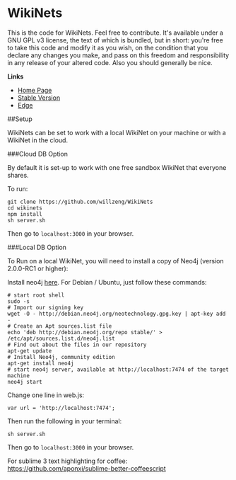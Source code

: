 WikiNets
========

This is the code for WikiNets. Feel free to contribute. It's available under a GNU GPL v3 license, the text of which is bundled, but in short: you're free to take this code and modify it as you wish, on the condition that you declare any changes you make, and pass on this freedom and responsibility in any release of your altered code. Also you should generally be nice.

**Links**

+ [Home Page](http://wikinets.co.uk)
+ [Stable Version](http://wikinets-demo.herokuapp.com)
+ [Edge](http://wikinets-edge.herokuapp.com)

##Setup

WikiNets can be set to work with a local WikiNet on your machine or with a WikiNet in the cloud.

###Cloud DB Option

By default it is set-up to work with one free sandbox WikiNet that everyone shares.

To run:

  ```
  git clone https://github.com/willzeng/WikiNets
  cd wikinets
  npm install
  sh server.sh
  ```    
Then go to `localhost:3000` in your browser.

###Local DB Option

To Run on a local WikiNet, you will need to install a copy of Neo4j (version 2.0.0-RC1 or higher):

Install neo4j [here](http://www.neo4j.org/download).
For Debian / Ubuntu, just follow these commands:

    # start root shell
    sudo -s
    # Import our signing key
    wget -O - http://debian.neo4j.org/neotechnology.gpg.key | apt-key add - 
    # Create an Apt sources.list file
    echo 'deb http://debian.neo4j.org/repo stable/' > /etc/apt/sources.list.d/neo4j.list
    # Find out about the files in our repository
    apt-get update
    # Install Neo4j, community edition
    apt-get install neo4j
    # start neo4j server, available at http://localhost:7474 of the target machine
    neo4j start

Change one line in web.js:

    var url = 'http://localhost:7474';

Then run the following in your terminal:

    sh server.sh

Then go to `localhost:3000` in your browser.


For sublime 3 text highlighting for coffee:
  https://github.com/aponxi/sublime-better-coffeescript
